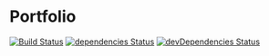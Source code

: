 # Portfolio

[![Build Status](https://travis-ci.com/loginov-rocks/Portfolio.svg?branch=master)](https://travis-ci.com/loginov-rocks/Portfolio)
[![dependencies Status](https://david-dm.org/loginov-rocks/Portfolio/status.svg)](https://david-dm.org/loginov-rocks/Portfolio)
[![devDependencies Status](https://david-dm.org/loginov-rocks/Portfolio/dev-status.svg)](https://david-dm.org/loginov-rocks/Portfolio?type=dev)
